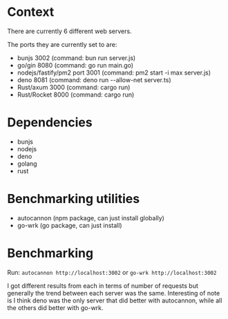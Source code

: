 # Context

There are currently 6 different web servers.

The ports they are currently set to are:
- bunjs 3002 (command: bun run server.js)
- go/gin 8080 (command: go run main.go)
- nodejs/fastify/pm2 port 3001 (command: pm2 start -i max server.js)
- deno 8081 (command: deno run --allow-net server.ts)
- Rust/axum 3000 (command: cargo run)
- Rust/Rocket 8000 (command: cargo run)

# Dependencies

- bunjs
- nodejs
- deno
- golang
- rust

# Benchmarking utilities

- autocannon (npm package, can just install globally)
- go-wrk (go package, can just install)

# Benchmarking

Run: `autocannon http://localhost:3002` or `go-wrk http://localhost:3002`

I got different results from each in terms of number of requests but generally the trend between each server was the same.
Interesting of note is I think deno was the only server that did better with autocannon, while all the others did better with go-wrk.
